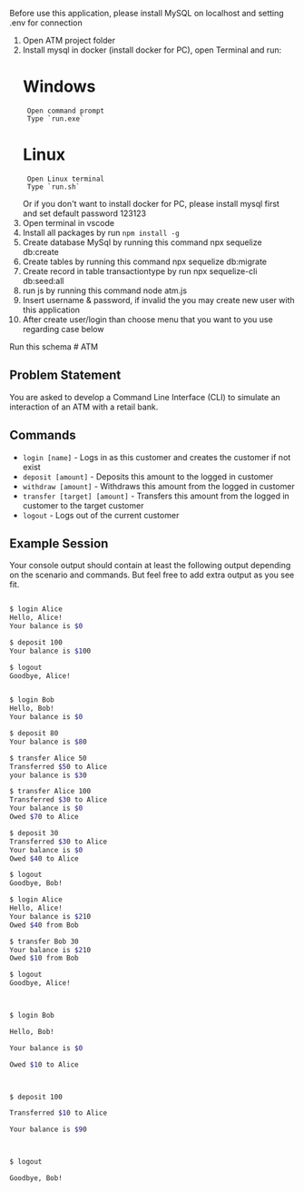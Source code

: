 Before use this application, please install MySQL on localhost and setting .env for connection

1. Open ATM project folder
2. Install mysql in docker (install docker for PC), open Terminal and run:
    # Windows
        Open command prompt
        Type `run.exe`
    # Linux
        Open Linux terminal
        Type `run.sh`
    Or if you don't want to install docker for PC, please install mysql first and set default password 123123
3. Open terminal in vscode
4. Install all packages by run 
    `npm install -g`
5. Create database MySql by running this command
    npx sequelize db:create
5. Create tables by running this command
    npx sequelize db:migrate
6. Create record in table transactiontype by run 
    npx sequelize-cli db:seed:all
7. run js by running this command
    node atm.js
8. Insert username & password, if invalid the you may create new user with this application
9. After create user/login than choose menu that you want to you use regarding case below
    
    

Run this schema  # ATM

## Problem Statement
You are asked to develop a Command Line Interface (CLI) to simulate an interaction of an ATM with a retail bank.

## Commands

* `login [name]` - Logs in as this customer and creates the customer if not exist
* `deposit [amount]` - Deposits this amount to the logged in customer
* `withdraw [amount]` - Withdraws this amount from the logged in customer
* `transfer [target] [amount]` - Transfers this amount from the logged in customer to the target customer
* `logout` - Logs out of the current customer


## Example Session
Your console output should contain at least the following output depending on the scenario and commands. But feel free 
to add extra output as you see fit.

```bash

$ login Alice
Hello, Alice!
Your balance is $0

$ deposit 100
Your balance is $100 

$ logout
Goodbye, Alice!


$ login Bob
Hello, Bob!
Your balance is $0

$ deposit 80
Your balance is $80 

$ transfer Alice 50
Transferred $50 to Alice
your balance is $30 

$ transfer Alice 100
Transferred $30 to Alice
Your balance is $0
Owed $70 to Alice

$ deposit 30 
Transferred $30 to Alice
Your balance is $0
Owed $40 to Alice

$ logout
Goodbye, Bob!

$ login Alice
Hello, Alice!
Your balance is $210
Owed $40 from Bob

$ transfer Bob 30 
Your balance is $210
Owed $10 from Bob

$ logout
Goodbye, Alice!



$ login Bob

Hello, Bob!

Your balance is $0

Owed $10 to Alice



$ deposit 100

Transferred $10 to Alice

Your balance is $90



$ logout

Goodbye, Bob!

```